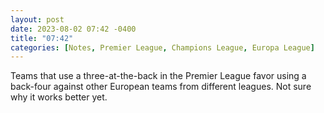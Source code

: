 ```yaml
---
layout: post
date: 2023-08-02 07:42 -0400
title: "07:42"
categories: [Notes, Premier League, Champions League, Europa League]
---
```


Teams that use a three-at-the-back in the Premier League favor using a back-four against other European teams from different leagues. Not sure why it works better yet. 

